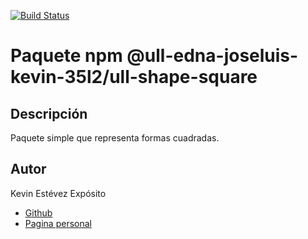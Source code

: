 [![Build Status](https://travis-ci.org/ULL-ESIT-DSI-1617/creacion-de-paquetes-npm-edna-joseluis-kevin-35l2v3-square.svg?branch=master)](https://travis-ci.org/ULL-ESIT-DSI-1617/creacion-de-paquetes-npm-edna-joseluis-kevin-35l2v3-square)

# Paquete npm @ull-edna-joseluis-kevin-35l2/ull-shape-square

## Descripción

Paquete simple que representa formas cuadradas.

## Autor

Kevin Estévez Expósito  
* [Github](https://github.com/alu0100821390)
* [Pagina personal](http://alu0100821390.github.io)
